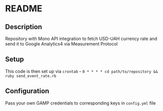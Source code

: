 # README

## Description
Repository with Mono API integration to fetch USD-UAH currency rate and send it to Google Analytics4 via Measurement Protocol

## Setup
This code is then set up via `crontab` - `0 * * * * cd path/to/repository && ruby send_event_rate.rb`

## Configuration
Pass your own GAMP credentials to corresponding keys in `config.yml` file